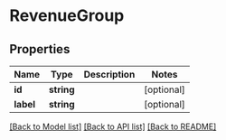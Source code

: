 # RevenueGroup

## Properties
Name | Type | Description | Notes
------------ | ------------- | ------------- | -------------
**id** | **string** |  | [optional] 
**label** | **string** |  | [optional] 

[[Back to Model list]](../README.md#documentation-for-models) [[Back to API list]](../README.md#documentation-for-api-endpoints) [[Back to README]](../README.md)


